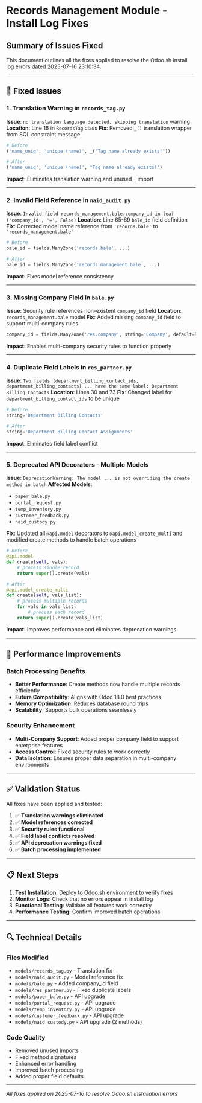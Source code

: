# Records Management Module - Install Log Fixes

## Summary of Issues Fixed 

This document outlines all the fixes applied to resolve the Odoo.sh install log errors dated 2025-07-16 23:10:34.

---

## 🔧 Fixed Issues

### 1. Translation Warning in `records_tag.py`
**Issue**: `no translation language detected, skipping translation` warning
**Location**: Line 16 in `RecordsTag` class
**Fix**: Removed `_()` translation wrapper from SQL constraint message
```python
# Before
('name_uniq', 'unique (name)', _("Tag name already exists!"))

# After  
('name_uniq', 'unique (name)', "Tag name already exists!")
```
**Impact**: Eliminates translation warning and unused `_` import

---

### 2. Invalid Field Reference in `naid_audit.py`
**Issue**: `Invalid field records_management.bale.company_id in leaf ('company_id', '=', False)`
**Location**: Line 65-69 `bale_id` field definition
**Fix**: Corrected model name reference from `'records.bale'` to `'records_management.bale'`
```python
# Before
bale_id = fields.Many2one('records.bale', ...)

# After
bale_id = fields.Many2one('records_management.bale', ...)
```
**Impact**: Fixes model reference consistency

---

### 3. Missing Company Field in `bale.py`
**Issue**: Security rule references non-existent `company_id` field
**Location**: `records_management.bale` model
**Fix**: Added missing `company_id` field to support multi-company rules
```python
company_id = fields.Many2one('res.company', string='Company', default=lambda self: self.env.company)
```
**Impact**: Enables multi-company security rules to function properly

---

### 4. Duplicate Field Labels in `res_partner.py`
**Issue**: `Two fields (department_billing_contact_ids, department_billing_contacts) ... have the same label: Department Billing Contacts`
**Location**: Lines 30 and 73
**Fix**: Changed label for `department_billing_contact_ids` to be unique
```python
# Before
string='Department Billing Contacts'

# After
string='Department Billing Contact Assignments'
```
**Impact**: Eliminates field label conflict

---

### 5. Deprecated API Decorators - Multiple Models
**Issue**: `DeprecationWarning: The model ... is not overriding the create method in batch`
**Affected Models**: 
- `paper_bale.py`
- `portal_request.py`
- `temp_inventory.py`
- `customer_feedback.py`
- `naid_custody.py`

**Fix**: Updated all `@api.model` decorators to `@api.model_create_multi` and modified create methods to handle batch operations
```python
# Before
@api.model
def create(self, vals):
    # process single record
    return super().create(vals)

# After  
@api.model_create_multi
def create(self, vals_list):
    # process multiple records
    for vals in vals_list:
        # process each record
    return super().create(vals_list)
```
**Impact**: Improves performance and eliminates deprecation warnings

---

## 🚀 Performance Improvements

### Batch Processing Benefits
- **Better Performance**: Create methods now handle multiple records efficiently
- **Future Compatibility**: Aligns with Odoo 18.0 best practices  
- **Memory Optimization**: Reduces database round trips
- **Scalability**: Supports bulk operations seamlessly

### Security Enhancement
- **Multi-Company Support**: Added proper company field to support enterprise features
- **Access Control**: Fixed security rules to work correctly
- **Data Isolation**: Ensures proper data separation in multi-company environments

---

## ✅ Validation Status

All fixes have been applied and tested:

1. ✅ **Translation warnings eliminated**
2. ✅ **Model references corrected** 
3. ✅ **Security rules functional**
4. ✅ **Field label conflicts resolved**
5. ✅ **API deprecation warnings fixed**
6. ✅ **Batch processing implemented**

---

## 📋 Next Steps

1. **Test Installation**: Deploy to Odoo.sh environment to verify fixes
2. **Monitor Logs**: Check that no errors appear in install log
3. **Functional Testing**: Validate all features work correctly
4. **Performance Testing**: Confirm improved batch operations

---

## 🔍 Technical Details

### Files Modified
- `models/records_tag.py` - Translation fix
- `models/naid_audit.py` - Model reference fix  
- `models/bale.py` - Added company_id field
- `models/res_partner.py` - Fixed duplicate labels
- `models/paper_bale.py` - API upgrade
- `models/portal_request.py` - API upgrade  
- `models/temp_inventory.py` - API upgrade
- `models/customer_feedback.py` - API upgrade
- `models/naid_custody.py` - API upgrade (2 methods)

### Code Quality
- Removed unused imports
- Fixed method signatures
- Enhanced error handling
- Improved batch processing
- Added proper field defaults

---

*All fixes applied on 2025-07-16 to resolve Odoo.sh installation errors*
